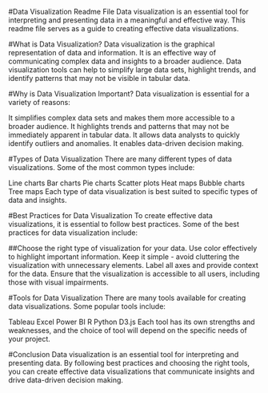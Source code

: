 #Data Visualization Readme File
Data visualization is an essential tool for interpreting and presenting data in a meaningful and effective way. This readme file serves as a guide to creating effective data visualizations.

#What is Data Visualization?
Data visualization is the graphical representation of data and information. It is an effective way of communicating complex data and insights to a broader audience. Data visualization tools can help to simplify large data sets, highlight trends, and identify patterns that may not be visible in tabular data.

#Why is Data Visualization Important?
Data visualization is essential for a variety of reasons:

It simplifies complex data sets and makes them more accessible to a broader audience.
It highlights trends and patterns that may not be immediately apparent in tabular data.
It allows data analysts to quickly identify outliers and anomalies.
It enables data-driven decision making.

#Types of Data Visualization
There are many different types of data visualizations. Some of the most common types include:

Line charts
Bar charts
Pie charts
Scatter plots
Heat maps
Bubble charts
Tree maps
Each type of data visualization is best suited to specific types of data and insights.

#Best Practices for Data Visualization
To create effective data visualizations, it is essential to follow best practices. Some of the best practices for data visualization include:

##Choose the right type of visualization for your data.
Use color effectively to highlight important information.
Keep it simple - avoid cluttering the visualization with unnecessary elements.
Label all axes and provide context for the data.
Ensure that the visualization is accessible to all users, including those with visual impairments.

#Tools for Data Visualization
There are many tools available for creating data visualizations. Some popular tools include:

Tableau
Excel
Power BI
R
Python
D3.js
Each tool has its own strengths and weaknesses, and the choice of tool will depend on the specific needs of your project.

#Conclusion
Data visualization is an essential tool for interpreting and presenting data. By following best practices and choosing the right tools, you can create effective data visualizations that communicate insights and drive data-driven decision making.
